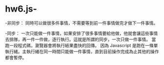 # hw6.js-
-非同步：
同時可以做很多件事情，不需要等到前一件事情做完才做下一件事情。

-同步：
一次只能做一件事情，如果安排了很多事情要給他做，他就會讓這些事情去排隊，再一件一件做，逐行執行。這就是所謂的同步，一次只做一件事情。
當跑一段程式碼，瀏覽器會將執行結果盡快的回傳。
因為 Javascript 是跑在一條單執行緒。主執行緒在同一時間只能做一件事情，直到目前操作完成為止其他的操作都會暫停。

